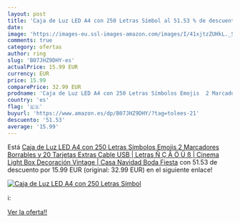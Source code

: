 ```yaml
---
layout: post
title: 'Caja de Luz LED A4 con 250 Letras Símbol al 51.53 % de descuento'
date: 
image: 'https://images-eu.ssl-images-amazon.com/images/I/41xjtzZUHkL._SL200_.jpg'
comments: true
category: ofertas
author: ring
slug: 'B07JHZ9DHY-es'
actualPrice: 15.99 EUR
currency: EUR
price: 15.99
comparePrice: 32.99 EUR
prodname: 'Caja de Luz LED A4 con 250 Letras Símbolos Emojis  2 Marcadores Borrables y 20 Tarjetas Extras  Cable USB | Letras Ñ Ç Ä Ö Ü ß | Cinema Light Box Decoración Vintage | Casa  Navidad  Boda  Fiesta'
country: 'es'
flag: '🇪🇸'
buyurl: 'https://www.amazon.es/dp/B07JHZ9DHY/?tag=tolees-21'
descuento: '51.53'
average: '15.99'
---
```


Está [Caja de Luz LED A4 con 250 Letras Símbolos Emojis  2 Marcadores Borrables y 20 Tarjetas Extras  Cable USB | Letras Ñ Ç Ä Ö Ü ß | Cinema Light Box Decoración Vintage | Casa  Navidad  Boda  Fiesta](https://www.amazon.es/dp/B07JHZ9DHY/?tag=tolees-21) con 51.53 de descuento por 15.99 EUR (original: 32.99 EUR) en el siguiente enlace!

[![Caja de Luz LED A4 con 250 Letras Símbol](https://images-eu.ssl-images-amazon.com/images/I/41xjtzZUHkL._SL200_.jpg)](https://www.amazon.es/dp/B07JHZ9DHY/?tag=tolees-21)

ℹ️:


[Ver la oferta!!](https://www.amazon.es/dp/B07JHZ9DHY/?tag=tolees-21)
